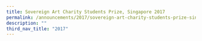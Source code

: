 ```yaml
---
title: Sovereign Art Charity Students Prize, Singapore 2017
permalink: /announcements/2017/sovereign-art-charity-students-prize-singapore-2017/
description: ""
third_nav_title: "2017"
---
```

